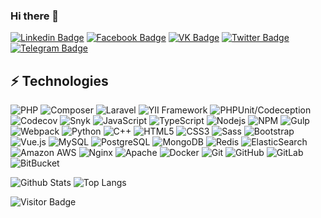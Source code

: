### Hi there 👋

[![Linkedin Badge](https://img.shields.io/badge/-dbespalov--rosko-blue?style=flat-square&logo=Linkedin&logoColor=white&link=https://www.linkedin.com/in/dbespalov-rosko/)](https://www.linkedin.com/in/dbespalov-rosko/)
[![Facebook Badge](https://img.shields.io/badge/-dbespalov.rosko-blue?style=flat-square&logo=Facebook&logoColor=white&link=https://www.facebook.com/dbespalov.rosko)](https://www.facebook.com/dbespalov.rosko)
[![VK Badge](https://img.shields.io/badge/-dbespalov.rosko-blue?style=flat-square&logo=VK&logoColor=white&link=https://vk.com/dbespalov.rosko)](https://vk.com/dbespalov.rosko)
[![Twitter Badge](https://img.shields.io/badge/-superrosko-blue?style=flat-square&logo=Twitter&logoColor=white&link=https://twitter.com/superrosko)](https://twitter.com/superrosko)
[![Telegram Badge](https://img.shields.io/badge/-superrosko-blue?style=flat-square&logo=Telegram&logoColor=white&link=https://t.me/superrosko)](https://t.me/superrosko)

## ⚡ Technologies

![PHP](https://img.shields.io/badge/-PHP-black?style=flat-square&logo=PHP&logoColor=white&color=777BB4)
![Composer](https://img.shields.io/badge/-Composer-black?style=flat-square&logo=Composer&logoColor=white&color=885630)
![Laravel](https://img.shields.io/badge/-Laravel-black?style=flat-square&logo=Laravel&logoColor=white&color=FF2D20)
![YII Framework](https://img.shields.io/badge/-YII%20Framework-black?style=flat-square&logo=&logoColor=white&color=A7CA5A)
![PHPUnit/Codeception](https://img.shields.io/badge/-PHPUnit/Codeception-black?style=flat-square&logo=&logoColor=white&color=236BFD)
![Codecov](https://img.shields.io/badge/-Codecov-black?style=flat-square&logo=Codecov&logoColor=white&color=F01F7A)
![Snyk](https://img.shields.io/badge/-Snyk-black?style=flat-square&logo=Snyk&logoColor=white&color=4C4A73)
![JavaScript](https://img.shields.io/badge/-JavaScript-black?style=flat-square&logo=javascript&logoColor=black&color=F7DF1E)
![TypeScript](https://img.shields.io/badge/-TypeScript-black?style=flat-square&logo=typescript&logoColor=white&color=007ACC)
![Nodejs](https://img.shields.io/badge/-Nodejs-black?style=flat-square&logo=Node.js&logoColor=white&color=339933)
![NPM](https://img.shields.io/badge/-NPM-black?style=flat-square&logo=NPM&logoColor=white&color=CB3837)
![Gulp](https://img.shields.io/badge/-Gulp-black?style=flat-square&logo=Gulp&logoColor=white&color=CF4647)
![Webpack](https://img.shields.io/badge/-Webpack-black?style=flat-square&logo=Webpack&logoColor=black&color=8DD6F9)
![Python](https://img.shields.io/badge/-Python-black?style=flat-square&logo=Python&logoColor=white&color=3776AB)
![C++](https://img.shields.io/badge/-C/C++-black?style=flat-square&logo=c&logoColor=white&color=A8B9CC)
![HTML5](https://img.shields.io/badge/-HTML5-black?style=flat-square&logo=html5&logoColor=white&color=E34F26)
![CSS3](https://img.shields.io/badge/-CSS3-black?style=flat-square&logo=css3&logoColor=white&color=1572B6)
![Sass](https://img.shields.io/badge/-Sass-black?style=flat-square&logo=Sass&logoColor=white&color=CC6699)
![Bootstrap](https://img.shields.io/badge/-Bootstrap-black?style=flat-square&logo=bootstrap&logoColor=white&color=563D7C)
![Vue.js](https://img.shields.io/badge/-Vue.js-black?style=flat-square&logo=Vue.js&logoColor=white&color=4FC08D)
![MySQL](https://img.shields.io/badge/-MySQL-black?style=flat-square&logo=mysql&logoColor=white&color=4479A1)
![PostgreSQL](https://img.shields.io/badge/-PostgreSQL-black?style=flat-square&logo=postgresql&logoColor=white&color=336791)
![MongoDB](https://img.shields.io/badge/-MongoDB-black?style=flat-square&logo=mongodb&logoColor=white&color=47A248)
![Redis](https://img.shields.io/badge/-Redis-black?style=flat-square&logo=Redis&logoColor=white&color=DC382D)
![ElasticSearch](https://img.shields.io/badge/-ElasticSearch-black?style=flat-square&logo=elasticsearch&logoColor=white&color=005571)
![Amazon AWS](https://img.shields.io/badge/Amazon%20AWS-black?style=flat-square&logo=amazon-aws&logoColor=white&color=232F3E)
![Nginx](https://img.shields.io/badge/-Nginx-black?style=flat-square&logo=Nginx&logoColor=white&color=269539)
![Apache](https://img.shields.io/badge/-Apache-black?style=flat-square&logo=Apache&logoColor=white&color=D22128)
![Docker](https://img.shields.io/badge/-Docker-black?style=flat-square&logo=docker&logoColor=white&color=2496ED)
![Git](https://img.shields.io/badge/-Git-black?style=flat-square&logo=git&logoColor=white&color=F05032)
![GitHub](https://img.shields.io/badge/-GitHub-black?style=flat-square&logo=github&logoColor=white&color=181717)
![GitLab](https://img.shields.io/badge/-GitLab-black?style=flat-square&logo=gitlab&logoColor=white&color=FCA121)
![BitBucket](https://img.shields.io/badge/-BitBucket-black?style=flat-square&logo=bitbucket&logoColor=white&color=0052CC)

![Github Stats](https://github-readme-stats.vercel.app/api?username=superrosko&hide_title=true&hide_border=true&show_icons=true&include_all_commits=true&count_private=true&line_height=30&bg_color=0D1117&icon_color=388AFC&text_color=00C647&theme=dark)
![Top Langs](https://github-readme-stats.vercel.app/api/top-langs/?username=superrosko&hide_title=true&layout=compact&bg_color=0D1117&icon_color=388AFC&text_color=00C647&theme=dark)

![Visitor Badge](https://visitor-badge.laobi.icu/badge?page_id=superrosko.superrosko)
